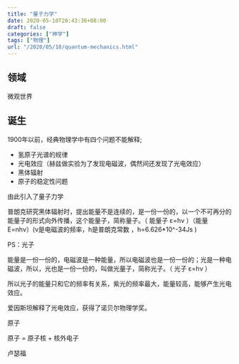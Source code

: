 ```yaml
---
title: "量子力学"
date: 2020-05-10T20:43:36+08:00
draft: false
categories: ["神学"]
tags: ["物理"]
url: "/2020/05/10/quantum-mechanics.html"
---
```


## 领域

微观世界



## 诞生

1900年以前，经典物理学中有四个问题不能解释;

- 氢原子光谱的规律
- 光电效应（赫兹做实验为了发现电磁波，偶然间还发现了光电效应）
- 黑体辐射
- 原子的稳定性问题

由此引入了量子力学

普朗克研究黑体辐射时，提出能量不是连续的，是一份一份的，以一个不可再分的能量子的形式向外传播，这个能量子，简称量子。（ 能量子 ε=hν ）（能量 E=nhν）(ν是电磁波的频率，h是普朗克常数 ，h=6.626*10^-34Js )



PS：光子

能量是一份一份的，电磁波是一种能量，所以电磁波也是一份一份的；光是一种电磁波，所以，光也是一份一份的，叫做光量子，简称光子。（ 光子 ε=hν ）

所以光子的能量只和它的频率有关系，紫光的频率最大，能量较高，能够产生光电效应。

爱因斯坦解释了光电效应，获得了诺贝尔物理学奖。



原子

原子 = 原子核 + 核外电子

卢瑟福